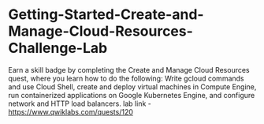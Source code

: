 # Getting-Started-Create-and-Manage-Cloud-Resources-Challenge-Lab
Earn a skill badge by completing the Create and Manage Cloud Resources quest, where you learn how to do the following: Write gcloud commands and use Cloud Shell, create and deploy virtual machines in Compute Engine, run containerized applications on Google Kubernetes Engine, and configure network and HTTP load balancers.
lab link - https://www.qwiklabs.com/quests/120

